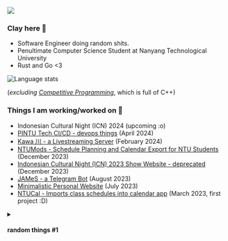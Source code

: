 ![](https://komarev.com/ghpvc/?username=sanstzu)

### Clay here 👋
- Software Engineer doing random shits.
- Penultimate Computer Science Student at Nanyang Technological University
- Rust and Go <3

![Language stats](https://github-readme-stats.vercel.app/api/top-langs/?username=sanstzu&theme=tokyonight&layout=compact&exclude_repo=competitive-programming,tiktok-techjam-be)

(*excluding [Competitive Programming](https://github.com/sanstzu/competitive-programming)*, which is full of C++)

### Things I am working/worked on ‍🍳
- Indonesian Cultural Night (ICN) 2024 (upcoming :o)
- [PINTU Tech CI/CD - devops things](https://pintusingapura.org) (April 2024)
- [Kawa 川 - a Livestreaming Server](https://github.com/sanstzu/kawa) (February 2024)
- [NTUMods - Schedule Planning and Calendar Export for NTU Students](https://ntumods.org) (December 2023)
- [Indonesian Cultural Night (ICN) 2023 Show Website - deprecated](show.icnmusical.com) (December 2023)
- [JAMeS - a Telegram Bot](https://sanstzu.vercel.app/blogs/james-telegram-bot) (August 2023)
- [Minimalistic Personal Website](https://clayto.me) (July 2023)
- [NTUCal - Imports class schedules into calendar app](https://ntucal.vercel.app) (March 2023, first project :D)

<details>
  <summary><h4>random things #1</h4></summary>
  <img width="500" alt="begging for rust kawaii" src="https://github.com/sanstzu/sanstzu/assets/26087840/888bc09f-9da7-4fdb-a64d-e1126f3e2285">
</details>
